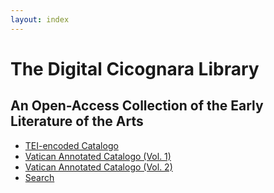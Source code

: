 ```yaml
---
layout: index
---
```

<div class="intro">
  <h1>The Digital Cicognara Library</h1>
  <h2 class="small"><span class="italic">An</span> Open-Access Collection <span class="italic">of the</span> Early Literature of the Arts</h2>
</div>
<div class="home-catalogo-buttons">
  <ul class="browse-catalogo-list">
    <li><a class="browse-catalogo-button" href="/catalogo">TEI-encoded Catalogo</a></li>
    <li><a class="browse-catalogo-button" href="https://digi.vatlib.it/view/STP_Riserva.IV.169(1)">Vatican Annotated Catalogo (Vol. 1)</a></li>
    <li><a class="browse-catalogo-button" href="https://digi.vatlib.it/view/STP_Riserva.IV.169(2)">Vatican Annotated Catalogo (Vol. 2)</a></li>
    <li><a class="browse-catalogo-button" href="/search">Search</a></li>
  </ul>
</div>
